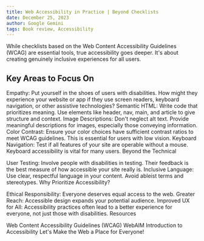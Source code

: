 ```yaml
---
title: Web Accessibility in Practice | Beyond Checklists
date: December 25, 2023
author: Google Gemini
tags: Book review, Accessibility
---
```


While checklists based on the Web Content Accessibility Guidelines (WCAG) are essential tools, true accessibility goes deeper. It's about creating genuinely inclusive experiences for all users.

## Key Areas to Focus On

Empathy: Put yourself in the shoes of users with disabilities. How might they experience your website or app if they use screen readers, keyboard navigation, or other assistive technologies?
Semantic HTML: Write code that prioritizes meaning. Use elements like header, nav, main, and article to give structure and context.
Image Descriptions: Don't neglect alt text. Provide meaningful descriptions for images, especially those conveying information.
Color Contrast: Ensure your color choices have sufficient contrast ratios to meet WCAG guidelines. This is essential for users with low vision.
Keyboard Navigation: Test if all features of your site are operable without a mouse. Keyboard accessibility is vital for many users.
Beyond the Technical

User Testing: Involve people with disabilities in testing. Their feedback is the best measure of how accessible your site really is.
Inclusive Language: Use clear, respectful language in your content. Avoid ableist terms and stereotypes.
Why Prioritize Accessibility?

Ethical Responsibility: Everyone deserves equal access to the web.
Greater Reach: Accessible design expands your potential audience.
Improved UX for All: Accessibility practices often lead to a better experience for everyone, not just those with disabilities.
Resources

Web Content Accessibility Guidelines (WCAG)
WebAIM Introduction to Accessibility
Let's Make the Web a Place for Everyone!
